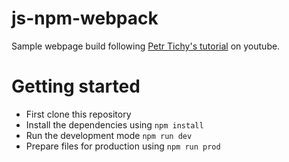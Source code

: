 js-npm-webpack
======

Sample webpage build following [Petr Tichy's tutorial](https://www.youtube.com/playlist?list=PLkEZWD8wbltnRp6nRR8kv97RbpcUdNawY) on youtube.

# Getting started

* First clone this repository
* Install the dependencies using `npm install`
* Run the development mode `npm run dev`
* Prepare files for production using `npm run prod`
